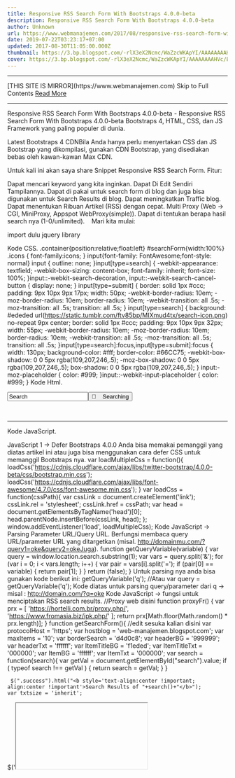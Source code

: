 ```yaml
---
title: Responsive RSS Search Form With Bootstraps 4.0.0-beta
description: Responsive RSS Search Form With Bootstraps 4.0.0-beta
author: Unknown
url: https://www.webmanajemen.com/2017/08/responsive-rss-search-form-with-bootstrap-4.html
date: 2019-07-22T03:23:17+07:00
updated: 2017-08-30T11:05:00.000Z
thumbnail: https://3.bp.blogspot.com/-rlX3eX2Ncmc/WaZzcWKApYI/AAAAAAAAHVc/EtQrgEUUiyou54pxhpU0AfAW-ivce0fZgCLcBGAs/s320/images%2B%25281%2529.png
cover: https://3.bp.blogspot.com/-rlX3eX2Ncmc/WaZzcWKApYI/AAAAAAAAHVc/EtQrgEUUiyou54pxhpU0AfAW-ivce0fZgCLcBGAs/s320/images%2B%25281%2529.png
---
```


<hr/> [THIS SITE IS MIRROR](https://www.webmanajemen.com) Skip to Full Contents <a href="https://www.webmanajemen.com/2017/08/responsive-rss-search-form-with-bootstrap-4.html" rel="follow" class="button" id="read-more">Read More</a> <hr/> Responsive RSS Search Form With Bootstraps 4.0.0-beta - Responsive RSS Search Form With Bootstraps 4.0.0-beta Bootstraps 4, HTML, CSS, dan JS Framework yang paling populer di dunia.

Latest Bootstraps 4 CDNBila Anda hanya perlu menyertakan CSS dan JS Bootstrap yang dikompilasi, gunakan CDN Bootstrap, yang disediakan bebas oleh kawan-kawan Max CDN. 
<link rel="stylesheet" href="https://maxcdn.bootstrapcdn.com/bootstrap/4.0.0-alpha.6/css/bootstrap.min.css" integrity="sha384-rwoIResjU2yc3z8GV/NPeZWAv56rSmLldC3R/AZzGRnGxQQKnKkoFVhFQhNUwEyJ" crossorigin="anonymous">
<script src="https://code.jquery.com/jquery-3.1.1.slim.min.js" integrity="sha384-A7FZj7v+d/sdmMqp/nOQwliLvUsJfDHW+k9Omg/a/EheAdgtzNs3hpfag6Ed950n" crossorigin="anonymous"></script>
<script src="https://cdnjs.cloudflare.com/ajax/libs/tether/1.4.0/js/tether.min.js" integrity="sha384-DztdAPBWPRXSA/3eYEEUWrWCy7G5KFbe8fFjk5JAIxUYHKkDx6Qin1DkWx51bBrb" crossorigin="anonymous"></script>
<script src="https://maxcdn.bootstrapcdn.com/bootstrap/4.0.0-alpha.6/js/bootstrap.min.js" integrity="sha384-vBWWzlZJ8ea9aCX4pEW3rVHjgjt7zpkNpZk+02D9phzyeVkE+jo0ieGizqPLForn" crossorigin="anonymous"></script>

Untuk kali ini akan saya share Snippet Responsive RSS Search Form. 
Fitur:

Dapat mencari keyword yang kita inginkan.
Dapat Di Edit Sendiri Tampilannya.
Dapat di pakai untuk search form di blog dan juga bisa digunakan untuk Search Results di blog.
Dapat meningkatkan Traffic blog.
Dapat menentukan Ribuan Artikel (RSS) dengan cepat.
Multi Proxy (Web -> CGI, MiniProxy, Appspot WebProxy(simple)).
Dapat di tentukan berapa hasil search nya (1-0/unlimited).
   Mari kita mulai:


import dulu jquery library 
<script src="https://ajax.googleapis.com/ajax/libs/jquery/3.2.1/jquery.min.js"></script>

Kode CSS.
.container{position:relative;float:left}
#searchForm{width:100%}
.icons { font-family:icons; }
input{font-family: FontAwesome;font-style: normal}
input {
 outline: none;
}input[type=search] {
 -webkit-appearance: textfield;
 -webkit-box-sizing: content-box;
 font-family: inherit;
 font-size: 100%;
}input::-webkit-search-decoration,
input::-webkit-search-cancel-button {
 display: none; 
}
input[type=submit] { 
 border: solid 1px #ccc;
 padding: 9px 10px 9px 17px;
 width: 50px;
  -webkit-border-radius: 10em;
 -moz-border-radius: 10em;
 border-radius: 10em;
  -webkit-transition: all .5s;
 -moz-transition: all .5s;
 transition: all .5s;
  }
input[type=search] {
 background: #ededed url(https://static.tumblr.com/ftv85bp/MIXmud4tx/search-icon.png) no-repeat 9px center;
 border: solid 1px #ccc;
 padding: 9px 10px 9px 32px;
 width: 55px;
  -webkit-border-radius: 10em;
 -moz-border-radius: 10em;
 border-radius: 10em;
  -webkit-transition: all .5s;
 -moz-transition: all .5s;
 transition: all .5s;
}input[type=search]:focus,input[type=submit]:focus {
 width: 130px;
 background-color: #fff;
 border-color: #66CC75;
  -webkit-box-shadow: 0 0 5px rgba(109,207,246,.5);
 -moz-box-shadow: 0 0 5px rgba(109,207,246,.5);
 box-shadow: 0 0 5px rgba(109,207,246,.5);
}
input:-moz-placeholder {
 color: #999;
}input::-webkit-input-placeholder {
 color: #999;
}
Kode Html.
<div class="container mt-2">
<form action="javascript:getSearchForm();" class="form-inline" id="searchForm" method="POST">
  <div class="input-group">
  <input type="search" id="search" class="form-control" onClick="this.select();" value="Search"></input><input type="submit" id="submit" class="input-group-addon" onClick="removeBefore();" value="&#xf002;&nbsp;&nbsp;&nbsp;&nbsp;Searching" class="icons"></input>
  </div></form></div><br><hr>
<center><span class="success"></span></center>
<div class="embed-responsive embed-responsive-16by9"><div class="embed-responsive-item"></div></div>
Kode JavaScript.

JavaScript 1 -> Defer Bootstraps 4.0.0
Anda bisa memakai pemanggil yang diatas artikel ini atau juga bisa menggunakan cara defer CSS untuk memanggil Bootstraps nya.
var loadMultipleCss = function(){
 loadCss('https://cdnjs.cloudflare.com/ajax/libs/twitter-bootstrap/4.0.0-beta/css/bootstrap.min.css');
 loadCss('https://cdnjs.cloudflare.com/ajax/libs/font-awesome/4.7.0/css/font-awesome.min.css');
} 
var loadCss = function(cssPath){
    var cssLink = document.createElement('link');
    cssLink.rel = 'stylesheet';
    cssLink.href = cssPath;
    var head = document.getElementsByTagName('head')[0];
    head.parentNode.insertBefore(cssLink, head);
};
window.addEventListener('load', loadMultipleCss);
Kode JavaScript -> Parsing Parameter URL/Query URL.
Berfungsi membaca query URL/parameter URL yang ditargetkan (misal. http://domainmu.com/?query1=oke&query2=okeJuga).
function getQueryVariable(variable) {
    var query = window.location.search.substring(1);
    var vars = query.split('&');
    for (var i = 0; i < vars.length; i++) {
      var pair = vars[i].split('=');
      if (pair[0] == variable) {
        return pair[1];
      }
    }
    return (false);
  }
Untuk parsing nya anda bisa gunakan kode berikut ini:
getQueryVariable('q');
//Atau
var query = getQueryVariable('q');
Kode diatas untuk parsing query/parameter dari q -> misal : http://domain.com/?q=oke 
Kode JavaScript -> fungsi untuk menciptakan RSS search results.
//Proxy web disini
function proxyFr()
{    var prx = [
        'https://hortelli.com.br/proxy.php/',
        'https://www.fromasia.biz/ipk.php/'
    ];
    return prx[Math.floor(Math.random() * prx.length)];
}  function getSearchForm(){ //edit sesuka kalian disini
    var protocolHost = 'https';
    var hostblog = 'web-manajemen.blogspot.com';
    var maxItems = '10';
    var borderSearch = 'd4d0c8';
    var headerBG = '999999';
    var headerTxt = 'ffffff';
    var ItemTitleBG = 'f1eded';
    var ItemTitleTxt = '000000';
    var ItemBG = 'ffffff';
    var ItemTxt = '000000';
    var search = function(search){
      var getVal = document.getElementById("search").value;
      if ( typeof search !== getVal )
      { 
        return search = getVal;
      } 
    }
     
     $(".success").html("<b style='text-align:center !important; align:center !important'>Search Results of "+search()+"</b>");
    var txtsize = 'inherit';
   $('<iframe>', {
   src: proxyFr()+'http://rssdog.com/index.htm?url='+protocolHost+'%3A%2F%2F'+hostblog+'%2Frss.xml%3Fredirect%3Dfalse%26max-results%3D9000&mode=html&showonly='+search()+'&maxitems='+maxItems+'&showdescs=0&desctrim=0&descmax=0&tabwidth=100%25&xmlbtn=1&utf8=1&linktarget=_blank&textsize='+txtsize+'&fullhtml=1&bordercol=%23'+borderSearch+'&headbgcol=%23'+headerBG+'&headtxtcol=%23'+headerTxt+'&titlebgcol=%23'+ItemTitleBG+'&titletxtcol=%23'+ItemTitleTxt+'&itembgcol=%23'+ItemBG+'&itemtxtcol=%23'+ItemTxt+'&ctl=0',
     id: 'myFrame',
     class: 'embed-responsive-item',
     frameborder: 0,
     height: '100%',
     width: '100%',
     //style: 'width:100%; height:500px',
     scrolling: 'yes'
   }).appendTo('.embed-responsive-item');
    }
function removeBefore(){
    $(".embed-responsive-item").html("");
  }

#tutorial OL { counter-reset: item } #tutorial LI { display: block } #tutorial LI:before { content: counters(item, ".") " "; counter-increment: item }Demo:
window.onload = function(){    var link = "https://rawgit.com/dimaslanjaka/2818403a6cdf22eac4f6fc48f4863f8f/raw/cef9aeb6b7446497add98d2a0e4fcebc1dc1a61c/index.html" var iframe = document.createElement('iframe'); iframe.frameBorder=0; iframe.width="300px"; iframe.height="250px"; iframe.id="embed-responsive-item"; iframe.setAttribute("src", link); document.getElementById("cc").appendChild(iframe);  } Your browser not used JavaScript, this demo required javascript runtime
Untuk yang kalian ingin gunakan di search results blog kalian. Tinggal ganti var search = function().... Ke var search = getQueryVariable('q');
Demikian artikel responsive RSS Search Results, untuk AMP page nyusul. Selamat mencoba <hr/> [THIS SITE IS MIRROR](https://www.webmanajemen.com) Skip to Full Contents <a href="https://www.webmanajemen.com/2017/08/responsive-rss-search-form-with-bootstrap-4.html" rel="follow" class="button" id="read-more">Read More</a> <hr/>